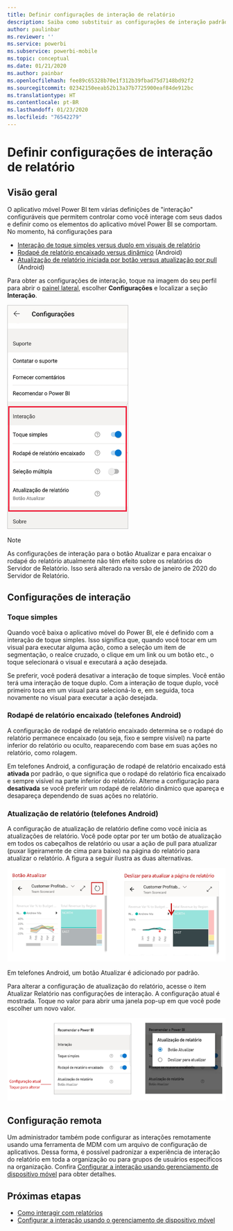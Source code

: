 ```yaml
---
title: Definir configurações de interação de relatório
description: Saiba como substituir as configurações de interação padrão para relatórios.
author: paulinbar
ms.reviewer: ''
ms.service: powerbi
ms.subservice: powerbi-mobile
ms.topic: conceptual
ms.date: 01/21/2020
ms.author: painbar
ms.openlocfilehash: fee89c65328b70e1f312b39fbad75d7148bd92f2
ms.sourcegitcommit: 02342150eeab52b13a37b7725900eaf84de912bc
ms.translationtype: HT
ms.contentlocale: pt-BR
ms.lasthandoff: 01/23/2020
ms.locfileid: "76542279"
---
```

# <a name="configure-report-interaction-settings"></a>Definir configurações de interação de relatório

## <a name="overview"></a>Visão geral

O aplicativo móvel Power BI tem várias definições de "interação" configuráveis que permitem controlar como você interage com seus dados e definir como os elementos do aplicativo móvel Power BI se comportam. No momento, há configurações para
* [Interação de toque simples versus duplo em visuais de relatório](#single-tap)
* [Rodapé de relatório encaixado versus dinâmico](#docked-report-footer-android-phones) (Android)
* [Atualização de relatório iniciada por botão versus atualização por pull](#report-refresh-android-phones) (Android)

Para obter as configurações de interação, toque na imagem do seu perfil para abrir o [painel lateral](./mobile-apps-home-page.md#header), escolher **Configurações** e localizar a seção **Interação**.

![Configurações de interação](./media/mobile-app-interaction-settings/powerbi-mobile-app-interactions-section.png)

>[!NOTE]
>As configurações de interação para o botão Atualizar e para encaixar o rodapé do relatório atualmente não têm efeito sobre os relatórios do Servidor de Relatório. Isso será alterado na versão de janeiro de 2020 do Servidor de Relatório.

## <a name="interaction-settings"></a>Configurações de interação

### <a name="single-tap"></a>Toque simples
Quando você baixa o aplicativo móvel do Power BI, ele é definido com a interação de toque simples. Isso significa que, quando você tocar em um visual para executar alguma ação, como a seleção um item de segmentação, o realce cruzado, o clique em um link ou um botão etc., o toque selecionará o visual e executará a ação desejada.

Se preferir, você poderá desativar a interação de toque simples. Você então terá uma interação de toque duplo. Com a interação de toque duplo, você primeiro toca em um visual para selecioná-lo e, em seguida, toca novamente no visual para executar a ação desejada.

### <a name="docked-report-footer-android-phones"></a>Rodapé de relatório encaixado (telefones Android)

A configuração de rodapé de relatório encaixado determina se o rodapé do relatório permanece encaixado (ou seja, fixo e sempre visível) na parte inferior do relatório ou oculto, reaparecendo com base em suas ações no relatório, como rolagem.

Em telefones Android, a configuração de rodapé de relatório encaixado está **ativada** por padrão, o que significa que o rodapé do relatório fica encaixado e sempre visível na parte inferior do relatório. Alterne a configuração para **desativada** se você preferir um rodapé de relatório dinâmico que apareça e desapareça dependendo de suas ações no relatório.

### <a name="report-refresh-android-phones"></a>Atualização de relatório (telefones Android)

A configuração de atualização de relatório define como você inicia as atualizações de relatório. Você pode optar por ter um botão de atualização em todos os cabeçalhos de relatório ou usar a ação de pull para atualizar (puxar ligeiramente de cima para baixo) na página do relatório para atualizar o relatório. A figura a seguir ilustra as duas alternativas. 

![Botão Atualizar versus atualizar por pull](./media/mobile-app-interaction-settings/powerbi-mobile-app-interactions-refresh-button-versus-pull.png)

Em telefones Android, um botão Atualizar é adicionado por padrão.

Para alterar a configuração de atualização do relatório, acesse o item Atualizar Relatório nas configurações de interação. A configuração atual é mostrada. Toque no valor para abrir uma janela pop-up em que você pode escolher um novo valor.

![Definir atualização](./media/mobile-app-interaction-settings/powerbi-mobile-app-interactions-set-refresh.png)

## <a name="remote-configuration"></a>Configuração remota

Um administrador também pode configurar as interações remotamente usando uma ferramenta de MDM com um arquivo de configuração de aplicativos. Dessa forma, é possível padronizar a experiência de interação do relatório em toda a organização ou para grupos de usuários específicos na organização. Confira [Configurar a interação usando gerenciamento de dispositivo móvel](./mobile-app-configuration.md) para obter detalhes.


## <a name="next-steps"></a>Próximas etapas
* [Como interagir com relatórios](./mobile-reports-in-the-mobile-apps.md#interact-with-reports)
* [Configurar a interação usando o gerenciamento de dispositivo móvel](./mobile-app-configuration.md)
